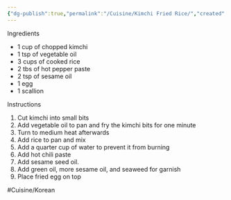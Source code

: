 ```yaml
---
{"dg-publish":true,"permalink":"/Cuisine/Kimchi Fried Rice/","created":"2024-07-06T15:16:31.477-04:00","updated":"2024-11-11T22:11:20.529-05:00"}
---
```


Ingredients
- 1 cup of chopped kimchi
- 1 tsp of vegetable oil
- 3 cups of cooked rice
- 2 tbs of hot pepper paste
- 2 tsp of sesame oil
- 1 egg
- 1 scallion

Instructions
1. Cut kimchi into small bits
2. Add vegetable oil to pan and fry the kimchi bits for one minute
3. Turn to medium heat afterwards
4. Add rice to pan and mix
5. Add a quarter cup of water to prevent it from burning
6. Add hot chili paste
7. Add sesame seed oil.
8. Add green oil, more sesame oil, and seaweed for garnish
9. Place fried egg on top

#Cuisine/Korean